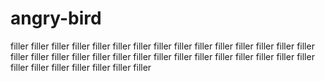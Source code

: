 # angry-bird
filler  filler  filler  filler  filler  filler  filler  filler  filler  filler  filler  filler  filler  filler  filler  filler  filler  filler  filler  filler  filler  filler  filler  filler  filler  filler  filler  filler  filler  filler  filler  filler  filler  filler  filler  filler  filler  
